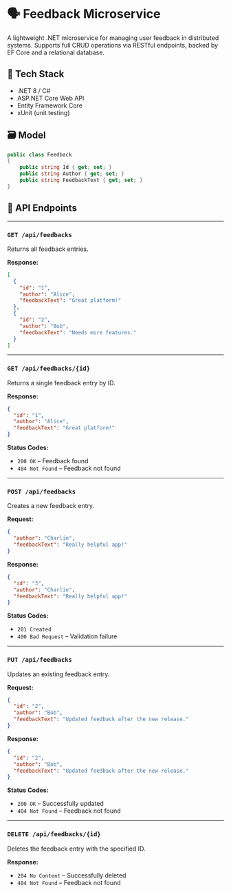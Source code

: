 # 🗣️ Feedback Microservice

A lightweight .NET microservice for managing user feedback in distributed systems. Supports full CRUD operations via RESTful endpoints, backed by EF Core and a relational database.

## 🧩 Tech Stack

* .NET 8 / C#
* ASP.NET Core Web API
* Entity Framework Core
* xUnit (unit testing)

## 🗃️ Model

```csharp
public class Feedback
{
    public string Id { get; set; }
    public string Author { get; set; }
    public string FeedbackText { get; set; }
}
````

## 🚀 API Endpoints

---

### `GET /api/feedbacks`

Returns all feedback entries.

**Response:**

```json
[
  {
    "id": "1",
    "author": "Alice",
    "feedbackText": "Great platform!"
  },
  {
    "id": "2",
    "author": "Bob",
    "feedbackText": "Needs more features."
  }
]
```

---

### `GET /api/feedbacks/{id}`

Returns a single feedback entry by ID.

**Response:**

```json
{
  "id": "1",
  "author": "Alice",
  "feedbackText": "Great platform!"
}
```

**Status Codes:**

* `200 OK` – Feedback found
* `404 Not Found` – Feedback not found

---

### `POST /api/feedbacks`

Creates a new feedback entry.

**Request:**

```json
{
  "author": "Charlie",
  "feedbackText": "Really helpful app!"
}
```

**Response:**

```json
{
  "id": "3",
  "author": "Charlie",
  "feedbackText": "Really helpful app!"
}
```

**Status Codes:**

* `201 Created`
* `400 Bad Request` – Validation failure

---

### `PUT /api/feedbacks`

Updates an existing feedback entry.

**Request:**

```json
{
  "id": "2",
  "author": "Bob",
  "feedbackText": "Updated feedback after the new release."
}
```

**Response:**

```json
{
  "id": "2",
  "author": "Bob",
  "feedbackText": "Updated feedback after the new release."
}
```

**Status Codes:**

* `200 OK` – Successfully updated
* `404 Not Found` – Feedback not found

---

### `DELETE /api/feedbacks/{id}`

Deletes the feedback entry with the specified ID.

**Response:**

* `204 No Content` – Successfully deleted
* `404 Not Found` – Feedback not found
